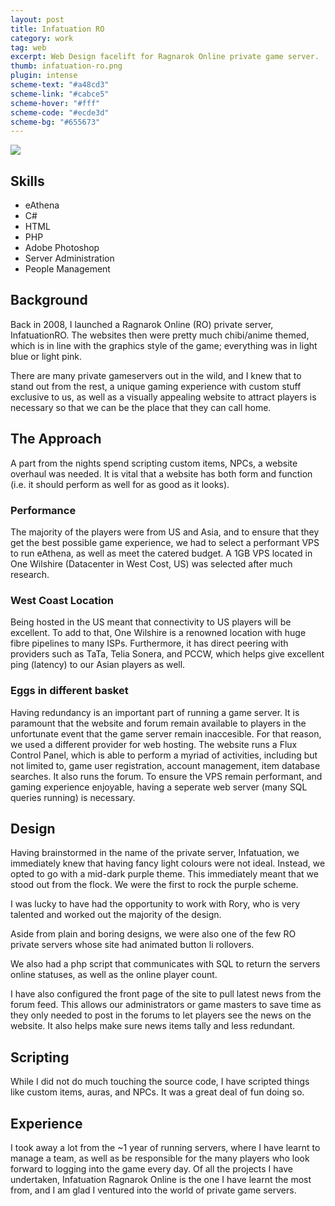 ```yaml
---
layout: post
title: Infatuation RO
category: work
tag: web
excerpt: Web Design facelift for Ragnarok Online private game server.
thumb: infatuation-ro.png
plugin: intense
scheme-text: "#a48cd3"
scheme-link: "#cabce5"
scheme-hover: "#fff"
scheme-code: "#ecde3d"
scheme-bg: "#655673"
---
```


<p class=browser><img src="{{ site.img }}/infatuation-ro-large.png"></p>

## Skills
- eAthena
- C#
- HTML
- PHP
- Adobe Photoshop
- Server Administration
- People Management

## Background
Back in 2008, I launched a Ragnarok Online (RO) private server, InfatuationRO. The websites then were pretty much chibi/anime themed, which is in line with the graphics style of the game; everything was in light blue or light pink.

There are many private gameservers out in the wild, and I knew that to stand out from the rest, a unique gaming experience with custom stuff exclusive to us, as well as a visually appealing website to attract players is necessary so that we can be the place that they can call home.

## The Approach
A part from the nights spend scripting custom items, NPCs, a website overhaul was needed. It is vital that a website has both form and function (i.e. it should perform as well for as good as it looks). 

### Performance
The majority of the players were from US and Asia, and to ensure that they get the best possible game experience, we had to select a performant VPS to run eAthena, as well as meet the catered budget. A 1GB VPS located in One Wilshire (Datacenter in West Cost, US) was selected after much research. 

### West Coast Location
Being hosted in the US meant that connectivity to US players will be excellent. To add to that, One Wilshire is a renowned location with huge fibre pipelines to many ISPs. Furthermore, it has direct peering with providers such as TaTa, Telia Sonera, and PCCW, which helps give excellent ping (latency) to our Asian players as well.

### Eggs in different basket
Having redundancy is an important part of running a game server. It is paramount that the website and forum remain available to players in the unfortunate event that the game server remain inaccesible.
For that reason, we used a different provider for web hosting. The website runs a Flux Control Panel, which is able to perform a myriad of activities, including but not limited to, game user registration, account management, item database searches. It also runs the forum. To ensure the VPS remain performant, and gaming experience enjoyable, having a seperate web server (many SQL queries running) is necessary.

## Design
Having brainstormed in the name of the private server, Infatuation, we immediately knew that having fancy light colours were not ideal. Instead, we opted to go with a mid-dark purple theme. This immediately meant that we stood out from the flock. We were the first to rock the purple scheme.

I was lucky to have had the opportunity to work with Rory, who is very talented and worked out the majority of the design.

Aside from plain and boring designs, we were also one of the few RO private servers whose site had animated button li rollovers.

We also had a php script that communicates with SQL to return the servers online statuses, as well as the online player count.

I have also configured the front page of the site to pull latest news from the forum feed. This allows our administrators or game masters to save time as they only needed to post in the forums to let players see the news on the website. It also helps make sure news items tally and less redundant.

## Scripting
While I did not do much touching the source code, I have scripted things like custom items, auras, and NPCs. It was a great deal of fun doing so.

## Experience
I took away a lot from the ~1 year of running servers, where I have learnt to manage a team, as well as be responsible for the many players who look forward to logging into the game every day. Of all the projects I have undertaken, Infatuation Ragnarok Online is the one I have learnt the most from, and I am glad I ventured into the world of private game servers.
